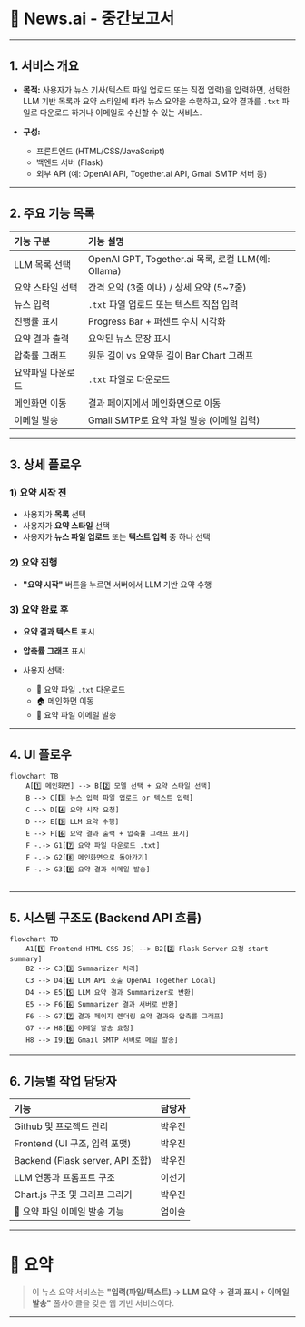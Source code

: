 # 🌟 News.ai - 중간보고서

---

## 1. 서비스 개요

* **목적:**
  사용자가 뉴스 기사(텍스트 파일 업로드 또는 직접 입력)을 입력하면,
  선택한 LLM 기반 목록과 요약 스타일에 따라 뉴스 요약을 수행하고,
  요약 결과를 `.txt` 파일로 다운로드 하거나 이메일로 수신할 수 있는 서비스.

* **구성:**

  * 프론트엔드 (HTML/CSS/JavaScript)
  * 백엔드 서버 (Flask)
  * 외부 API (예: OpenAI API, Together.ai API, Gmail SMTP 서버 등)

---

## 2. 주요 기능 목록

| 기능 구분     | 기능 설명                                         |
| :-------- | :-------------------------------------------- |
| LLM 목록 선택 | OpenAI GPT, Together.ai 목록, 로컬 LLM(예: Ollama) |
| 요약 스타일 선택 | 간격 요약 (3줄 이내) / 상세 요약 (5\~7줄)                 |
| 뉴스 입력     | `.txt` 파일 업로드 또는 텍스트 직접 입력                    |
| 진행률 표시    | Progress Bar + 퍼센트 수치 시각화                     |
| 요약 결과 출력  | 요약된 뉴스 문장 표시                                  |
| 압축률 그래프   | 원문 길이 vs 요약문 길이 Bar Chart 그래프                 |
| 요약파일 다운로드 | `.txt` 파일로 다운로드                               |
| 메인화면 이동   | 결과 페이지에서 메인화면으로 이동                            |
| 이메일 발송    | Gmail SMTP로 요약 파일 발송 (이메일 입력)                 |

---

## 3. 상세 플로우

### 1) 요약 시작 전

* 사용자가 **목록** 선택
* 사용자가 **요약 스타일** 선택
* 사용자가 **뉴스 파일 업로드** 또는 **텍스트 입력** 중 하나 선택

### 2) 요약 진행

* **"요약 시작"** 버튼을 누르면 서버에서 LLM 기반 요약 수행

### 3) 요약 완료 후

* **요약 결과 텍스트** 표시
* **압축률 그래프** 표시
* 사용자 선택:

  * 📄 요약 파일 `.txt` 다운로드
  * 🏠 메인화면 이동
  * 📧 요약 파일 이메일 발송

---

## 4. UI 플로우

```mermaid
flowchart TB
    A[1️⃣ 메인화면] --> B[2️⃣ 모델 선택 + 요약 스타일 선택]
    B --> C[3️⃣ 뉴스 입력 파일 업로드 or 텍스트 입력]
    C --> D[4️⃣ 요약 시작 요청]
    D --> E[5️⃣ LLM 요약 수행]
    E --> F[6️⃣ 요약 결과 출력 + 압축률 그래프 표시]
    F -.-> G1[7️⃣ 요약 파일 다운로드 .txt]
    F -.-> G2[8️⃣ 메인화면으로 돌아가기]
    F -.-> G3[9️⃣ 요약 결과 이메일 발송]
    
```

---

## 5. 시스템 구조도 (Backend API 흐름)

```mermaid
flowchart TD
    A1[1️⃣ Frontend HTML CSS JS] --> B2[2️⃣ Flask Server 요청 start summary]
    B2 --> C3[3️⃣ Summarizer 처리]
    C3 --> D4[4️⃣ LLM API 호출 OpenAI Together Local]
    D4 --> E5[5️⃣ LLM 요약 결과 Summarizer로 반환]
    E5 --> F6[6️⃣ Summarizer 결과 서버로 반환]
    F6 --> G7[7️⃣ 결과 페이지 렌더링 요약 결과와 압축률 그래프]
    G7 --> H8[8️⃣ 이메일 발송 요청]
    H8 --> I9[9️⃣ Gmail SMTP 서버로 메일 발송]
```

---

## 6. 기능별 작업 담당자

| 기능                             | 담당자 |
| :----------------------------- | :-- |
| Github 및 프로젝트 관리        | 박우진 |
| Frontend (UI 구조, 입력 포맷)        | 박우진 |
| Backend (Flask server, API 조합) | 박우진 |
| LLM 연동과 프롬프트 구조                | 이선기 |
| Chart.js 구조 및 그래프 그리기          | 박우진 |
| 📧 요약 파일 이메일 발송 기능             | 엄이슬 |

---

# 🌟 요약

> 이 뉴스 요약 서비스는
> **"입력(파일/텍스트) → LLM 요약 → 결과 표시 + 이메일 발송"**
> 풀사이클을 갖춘 웹 기반 서비스이다.

---

